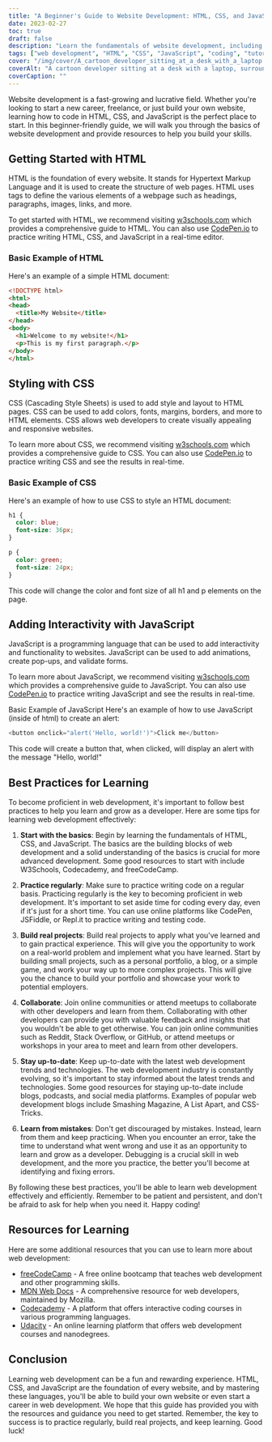 ```yaml
---
title: "A Beginner's Guide to Website Development: HTML, CSS, and JavaScript"
date: 2023-02-27
toc: true
draft: false
description: "Learn the fundamentals of website development, including HTML, CSS, and JavaScript, with this beginner-friendly guide."
tags: ["web development", "HTML", "CSS", "JavaScript", "coding", "tutorial", "learning", "beginner", "CodePen", "W3Schools", "best practices", "resources", "freeCodeCamp", "MDN Web Docs", "Codecademy", "Udacity", "collaboration", "debugging", "projects"]
cover: "/img/cover/A_cartoon_developer_sitting_at_a_desk_with_a_laptop.png"
coverAlt: "A cartoon developer sitting at a desk with a laptop, surrounded by various HTML, CSS, and JavaScript elements floating in the air around them."
coverCaption: ""
---
```


Website development is a fast-growing and lucrative field. Whether you're looking to start a new career, freelance, or just build your own website, learning how to code in HTML, CSS, and JavaScript is the perfect place to start. In this beginner-friendly guide, we will walk you through the basics of website development and provide resources to help you build your skills.

## Getting Started with HTML

HTML is the foundation of every website. It stands for Hypertext Markup Language and it is used to create the structure of web pages. HTML uses tags to define the various elements of a webpage such as headings, paragraphs, images, links, and more.

To get started with HTML, we recommend visiting [w3schools.com](https://www.w3schools.com/html/) which provides a comprehensive guide to HTML. You can also use [CodePen.io](https://codepen.io/) to practice writing HTML, CSS, and JavaScript in a real-time editor.

### Basic Example of HTML

Here's an example of a simple HTML document:

```html
<!DOCTYPE html>
<html>
<head>
  <title>My Website</title>
</head>
<body>
  <h1>Welcome to my website!</h1>
  <p>This is my first paragraph.</p>
</body>
</html>
```
## Styling with CSS
CSS (Cascading Style Sheets) is used to add style and layout to HTML pages. CSS can be used to add colors, fonts, margins, borders, and more to HTML elements. CSS allows web developers to create visually appealing and responsive websites.

To learn more about CSS, we recommend visiting [w3schools.com](https://www.w3schools.com/css) which provides a comprehensive guide to CSS. You can also use [CodePen.io](https://codepen.io/) to practice writing CSS and see the results in real-time.

### Basic Example of CSS
Here's an example of how to use CSS to style an HTML document:
```CSS
h1 {
  color: blue;
  font-size: 36px;
}

p {
  color: green;
  font-size: 24px;
}
```
This code will change the color and font size of all h1 and p elements on the page.

## Adding Interactivity with JavaScript
JavaScript is a programming language that can be used to add interactivity and functionality to websites. JavaScript can be used to add animations, create pop-ups, and validate forms.

To learn more about JavaScript, we recommend visiting [w3schools.com](https://www.w3schools.com/js/) which provides a comprehensive guide to JavaScript. You can also use [CodePen.io](https://codepen.io/) to practice writing JavaScript and see the results in real-time.

Basic Example of JavaScript
Here's an example of how to use JavaScript (inside of html) to create an alert:
```js
<button onclick="alert('Hello, world!')">Click me</button>
```
This code will create a button that, when clicked, will display an alert with the message "Hello, world!"

## Best Practices for Learning

To become proficient in web development, it's important to follow best practices to help you learn and grow as a developer. Here are some tips for learning web development effectively:

1. **Start with the basics**: Begin by learning the fundamentals of HTML, CSS, and JavaScript. The basics are the building blocks of web development and a solid understanding of the basics is crucial for more advanced development. Some good resources to start with include W3Schools, Codecademy, and freeCodeCamp.

2. **Practice regularly**: Make sure to practice writing code on a regular basis. Practicing regularly is the key to becoming proficient in web development. It's important to set aside time for coding every day, even if it's just for a short time. You can use online platforms like CodePen, JSFiddle, or Repl.it to practice writing and testing code.

3. **Build real projects**: Build real projects to apply what you've learned and to gain practical experience. This will give you the opportunity to work on a real-world problem and implement what you have learned. Start by building small projects, such as a personal portfolio, a blog, or a simple game, and work your way up to more complex projects. This will give you the chance to build your portfolio and showcase your work to potential employers.

4. **Collaborate**: Join online communities or attend meetups to collaborate with other developers and learn from them. Collaborating with other developers can provide you with valuable feedback and insights that you wouldn't be able to get otherwise. You can join online communities such as Reddit, Stack Overflow, or GitHub, or attend meetups or workshops in your area to meet and learn from other developers.

5. **Stay up-to-date**: Keep up-to-date with the latest web development trends and technologies. The web development industry is constantly evolving, so it's important to stay informed about the latest trends and technologies. Some good resources for staying up-to-date include blogs, podcasts, and social media platforms. Examples of popular web development blogs include Smashing Magazine, A List Apart, and CSS-Tricks.

6. **Learn from mistakes**: Don't get discouraged by mistakes. Instead, learn from them and keep practicing. When you encounter an error, take the time to understand what went wrong and use it as an opportunity to learn and grow as a developer. Debugging is a crucial skill in web development, and the more you practice, the better you'll become at identifying and fixing errors.

By following these best practices, you'll be able to learn web development effectively and efficiently. Remember to be patient and persistent, and don't be afraid to ask for help when you need it. Happy coding!

## Resources for Learning

Here are some additional resources that you can use to learn more about web development:

- [freeCodeCamp](https://www.freecodecamp.org/) - A free online bootcamp that teaches web development and other programming skills.
- [MDN Web Docs](https://developer.mozilla.org/en-US/docs/Web) - A comprehensive resource for web developers, maintained by Mozilla.
- [Codecademy](https://www.codecademy.com/) - A platform that offers interactive coding courses in various programming languages.
- [Udacity](https://www.udacity.com/) - An online learning platform that offers web development courses and nanodegrees.

## Conclusion

Learning web development can be a fun and rewarding experience. HTML, CSS, and JavaScript are the foundation of every website, and by mastering these languages, you'll be able to build your own website or even start a career in web development. We hope that this guide has provided you with the resources and guidance you need to get started. Remember, the key to success is to practice regularly, build real projects, and keep learning. Good luck!
